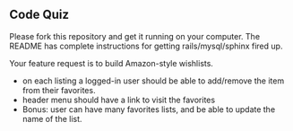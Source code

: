 ## Code Quiz

Please fork this repository and get it running on your computer. The README has complete instructions for getting rails/mysql/sphinx fired up. 

Your feature request is to build Amazon-style wishlists. 

- on each listing a logged-in user should be able to add/remove the item from their favorites. 
- header menu should have a link to visit the favorites
- Bonus: user can have many favorites lists, and be able to update the name of the list. 
